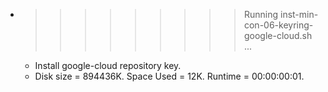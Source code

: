 * >>>>>>>>> Running inst-min-con-06-keyring-google-cloud.sh ...
  * Install google-cloud repository key.
  * Disk size = 894436K. Space Used = 12K. Runtime = 00:00:00:01.
